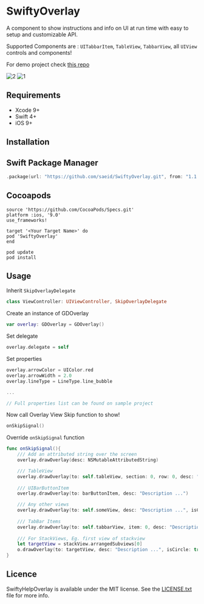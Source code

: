 # SwiftyOverlay
A component to show instructions and info on UI at run time with easy to setup and customizable API.

Supported Components are : `UITabbarItem`, `TableView`, `TabbarView`, all `UIView` controls and components!

For demo project check [this repo](https://github.com/saeid/SwiftyGuideOverlay)

![2](https://cloud.githubusercontent.com/assets/9967486/21859393/a6fbe282-d841-11e6-9271-e0e9e9c6bb6c.gif)
![1](https://cloud.githubusercontent.com/assets/9967486/21859399/ac3822a6-d841-11e6-9272-64c553630e1c.gif)


## Requirements
- Xcode 9+
- Swift 4+
- iOS 9+


## Installation

## Swift Package Manager

```swift
.package(url: "https://github.com/saeid/SwiftyOverlay.git", from: "1.1.14")
```

## Cocoapods

```
source 'https://github.com/CocoaPods/Specs.git'
platform :ios, '9.0'
use_frameworks!

target '<Your Target Name>' do
pod 'SwiftyOverlay'
end
```
    pod update 
    pod install

## Usage

Inherit `SkipOverlayDelegate`
```swift
class ViewController: UIViewController, SkipOverlayDelegate
```

Create an instance of GDOverlay
```swift
var overlay: GDOverlay = GDOverlay()
```

Set delegate
```swift
overlay.delegate = self
```

Set properties
```swift 
overlay.arrowColor = UIColor.red
overlay.arrowWidth = 2.0
overlay.lineType = LineType.line_bubble

...

// Full properties list can be found on sample project

```

Now call Overlay View Skip function to show!
```swift
onSkipSignal()
```

Override `onSkipSignal` function
```swift
func onSkipSignal(){
    /// Add an attributed string over the screen
    overlay.drawOverlay(desc: NSMutableAttributedString)

    /// TableView
    overlay.drawOverlay(to: self.tableView, section: 0, row: 0, desc: "Description ...")
    
    /// UIBarButtonItem
    overlay.drawOverlay(to: barButtonItem, desc: "Description ...")

    /// Any other views
    overlay.drawOverlay(to: self.someView, desc: "Description ...", isCircle: true)
    
    /// TabBar Items
    overlay.drawOverlay(to: self.tabbarView, item: 0, desc: "Description ...")
    
    /// For StackViews, Eg. first view of stackview
    let targetView = stackView.arrangedSubviews[0]
    o.drawOverlay(to: targetView, desc: "Description ...", isCircle: true)
}
```

## Licence
SwiftyHelpOverlay is available under the MIT license. See the [LICENSE.txt](https://github.com/SaeidBsn/SwiftyGuideOverlay/blob/master/Licence.txt) file for more info.

